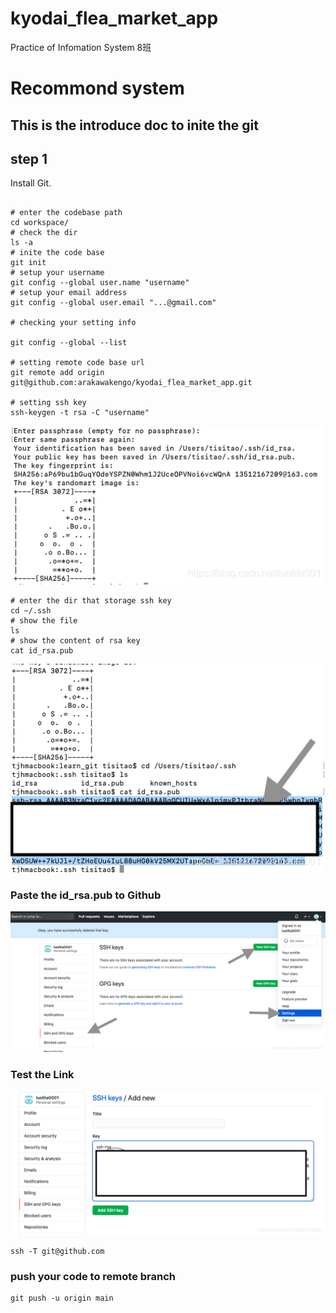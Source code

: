 # kyodai_flea_market_app
Practice of Infomation System 8班

# Recommond system

## This is the introduce doc to inite the git

## step 1

Install Git.

```shell

# enter the codebase path
cd workspace/
# check the dir
ls -a
# inite the code base
git init
# setup your username 
git config --global user.name "username"
# setup your email address
git config --global user.email "...@gmail.com"

# checking your setting info

git config --global --list

# setting remote code base url 
git remote add origin git@github.com:arakawakengo/kyodai_flea_market_app.git

# setting ssh key
ssh-keygen -t rsa -C "username"
```
![rsa key](img/20200810174740183.png)
```
# enter the dir that storage ssh key 
cd ~/.ssh
# show the file 
ls
# show the content of rsa key
cat id_rsa.pub
```
![id_rsa.pub](img/20200810180651227.png)
### Paste the id_rsa.pub to Github
![key gitbub](img/20200810181625337.png)

### Test the Link 
![add key to github](img/20200810181903438.png)

```
ssh -T git@github.com
```
### push your code to remote branch

```
git push -u origin main
```